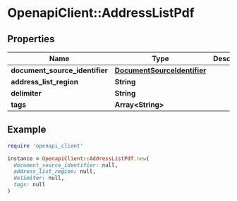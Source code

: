 # OpenapiClient::AddressListPdf

## Properties

| Name | Type | Description | Notes |
| ---- | ---- | ----------- | ----- |
| **document_source_identifier** | [**DocumentSourceIdentifier**](DocumentSourceIdentifier.md) |  |  |
| **address_list_region** | **String** |  |  |
| **delimiter** | **String** |  | [optional] |
| **tags** | **Array&lt;String&gt;** |  | [optional] |

## Example

```ruby
require 'openapi_client'

instance = OpenapiClient::AddressListPdf.new(
  document_source_identifier: null,
  address_list_region: null,
  delimiter: null,
  tags: null
)
```

